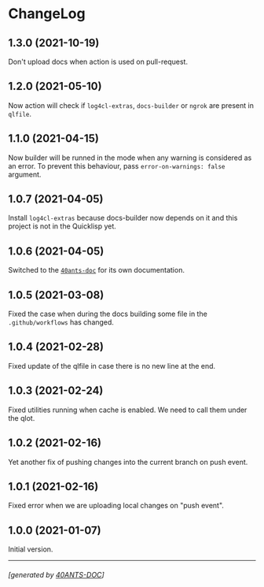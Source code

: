 <a id="x-28DOCS-2FCHANGELOG-3A-40CHANGELOG-2040ANTS-DOC-2FLOCATIVES-3ASECTION-29"></a>

# ChangeLog

<a id="x-28DOCS-2FCHANGELOG-3A-3A-7C1-2E3-2E0-7C-2040ANTS-DOC-2FLOCATIVES-3ASECTION-29"></a>

## 1.3.0 (2021-10-19)

Don't upload docs when action is used on pull-request.

<a id="x-28DOCS-2FCHANGELOG-3A-3A-7C1-2E2-2E0-7C-2040ANTS-DOC-2FLOCATIVES-3ASECTION-29"></a>

## 1.2.0 (2021-05-10)

Now action will check if `log4cl-extras`, `docs-builder` or `ngrok`
are present in `qlfile`.

<a id="x-28DOCS-2FCHANGELOG-3A-3A-7C1-2E1-2E0-7C-2040ANTS-DOC-2FLOCATIVES-3ASECTION-29"></a>

## 1.1.0 (2021-04-15)

Now builder will be runned in the mode when any warning
is considered as an error. To prevent this behaviour,
pass `error-on-warnings: false` argument. 

<a id="x-28DOCS-2FCHANGELOG-3A-3A-7C1-2E0-2E7-7C-2040ANTS-DOC-2FLOCATIVES-3ASECTION-29"></a>

## 1.0.7 (2021-04-05)

Install `log4cl-extras` because docs-builder now depends on it
and this project is not in the Quicklisp yet.

<a id="x-28DOCS-2FCHANGELOG-3A-3A-7C1-2E0-2E6-7C-2040ANTS-DOC-2FLOCATIVES-3ASECTION-29"></a>

## 1.0.6 (2021-04-05)

Switched to the [`40ants-doc`][a2c7] for its own documentation.

<a id="x-28DOCS-2FCHANGELOG-3A-3A-7C1-2E0-2E5-7C-2040ANTS-DOC-2FLOCATIVES-3ASECTION-29"></a>

## 1.0.5 (2021-03-08)

Fixed the case when during the docs building
some file in the `.github/workflows` has changed.

<a id="x-28DOCS-2FCHANGELOG-3A-3A-7C1-2E0-2E4-7C-2040ANTS-DOC-2FLOCATIVES-3ASECTION-29"></a>

## 1.0.4 (2021-02-28)

Fixed update of the qlfile in case there is no new line at the end.

<a id="x-28DOCS-2FCHANGELOG-3A-3A-7C1-2E0-2E3-7C-2040ANTS-DOC-2FLOCATIVES-3ASECTION-29"></a>

## 1.0.3 (2021-02-24)

Fixed utilities running when cache is enabled.
We need to call them under the qlot.

<a id="x-28DOCS-2FCHANGELOG-3A-3A-7C1-2E0-2E2-7C-2040ANTS-DOC-2FLOCATIVES-3ASECTION-29"></a>

## 1.0.2 (2021-02-16)

Yet another fix of pushing changes into the current branch on push event.

<a id="x-28DOCS-2FCHANGELOG-3A-3A-7C1-2E0-2E1-7C-2040ANTS-DOC-2FLOCATIVES-3ASECTION-29"></a>

## 1.0.1 (2021-02-16)

Fixed error when we are uploading local changes on "push event".

<a id="x-28DOCS-2FCHANGELOG-3A-3A-7C1-2E0-2E0-7C-2040ANTS-DOC-2FLOCATIVES-3ASECTION-29"></a>

## 1.0.0 (2021-01-07)

Initial version.


[a2c7]: https://40ants.com/doc/#x-28-23A-28-2810-29-20BASE-CHAR-20-2E-20-2240ants-doc-22-29-20ASDF-2FSYSTEM-3ASYSTEM-29

* * *
###### [generated by [40ANTS-DOC](https://40ants.com/doc/)]
